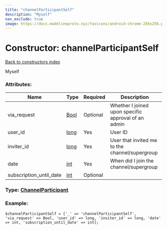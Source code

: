 ```yaml
---
title: "channelParticipantSelf"
description: "Myself"
nav_exclude: true
image: https://docs.madelineproto.xyz/favicons/android-chrome-256x256.png
---
```

# Constructor: channelParticipantSelf  
[Back to constructors index](/API_docs/constructors/index.html)



Myself

### Attributes:

| Name     |    Type       | Required | Description |
|----------|---------------|----------|-------------|
|via\_request|[Bool](/API_docs/types/Bool.html) | Optional|Whether I joined upon specific approval of an admin|
|user\_id|[long](/API_docs/types/long.html) | Yes|User ID|
|inviter\_id|[long](/API_docs/types/long.html) | Yes|User that invited me to the channel/supergroup|
|date|[int](/API_docs/types/int.html) | Yes|When did I join the channel/supergroup|
|subscription\_until\_date|[int](/API_docs/types/int.html) | Optional|



### Type: [ChannelParticipant](/API_docs/types/ChannelParticipant.html)


### Example:

```
$channelParticipantSelf = ['_' => 'channelParticipantSelf', 'via_request' => Bool, 'user_id' => long, 'inviter_id' => long, 'date' => int, 'subscription_until_date' => int];
```  
